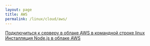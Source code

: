 ```yaml
---
layout: page
title: AWS
permalink: /linux/cloud/aws/
---
```


[Подключиться к серверу в облаке AWS в командной строке linux](/linux/cloud/aws/connect-to-server/)  
[Инсталляция Node.js в облаке AWS](/linux/cloud/aws/nodejs-server/)
